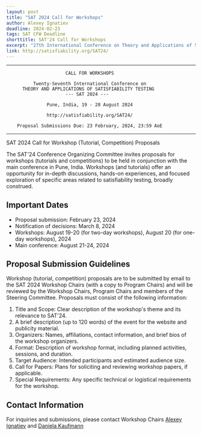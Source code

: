 ```yaml
---
layout: post
title: "SAT 2024 Call for Workshops"
author: Alexey Ignatiev
deadline: 2024-02-23
tags: SAT CFW Deadline
shorttitle: SAT'24 Call for Workshops
excerpt: "27th International Conference on Theory and Applications of Satisfiability Testing"
link: http://satisfiability.org/SAT24/
---
```


-----------------------------------------------------------------------

                          CALL FOR WORKSHOPS

              Twenty-Seventh International Conference on
          THEORY AND APPLICATIONS OF SATISFIABILITY TESTING
                          --- SAT 2024 ---

                   Pune, India, 19 - 20 August 2024

                   http://satisfiability.org/SAT24/

        Proposal Submissions Due: 23 February, 2024, 23:59 AoE

-----------------------------------------------------------------------

SAT 2024 Call for Workshop (Tutorial, Competition) Proposals

The SAT'24 Conference Organizing Committee invites proposals for workshops
(tutorials and competitions) to be held in conjunction with the main
conference in Pune, India. Workshops (and tutorials) offer an opportunity for
in-depth discussions, hands-on experiences, and focused exploration of
specific areas related to satisfiability testing, broadly construed.

## Important Dates

* Proposal submission: February 23, 2024
* Notification of decisions: March 8, 2024
* Workshops: August 19-20 (for two-day workshops), August 20 (for one-day
  workshops), 2024
* Main conference: August 21-24, 2024

## Proposal Submission Guidelines

Workshop (tutorial, competition) proposals are to be submitted by email to the
SAT 2024 Workshop Chairs (with a copy to Program Chairs) and will be reviewed
by the Workshop Chairs, Program Chairs and members of the Steering Committee.
Proposals must consist of the following information:

1. Title and Scope: Clear description of the workshop's theme and its
   relevance to SAT'24.
2. A brief description (up to 120 words) of the event for the website and
   publicity material.
3. Organizers: Names, affiliations, contact information, and brief bios of the
   workshop organizers.
4. Format: Description of workshop format, including planned activities,
   sessions, and duration.
5. Target Audience: Intended participants and estimated audience size.
6. Call for Papers: Plans for soliciting and reviewing workshop papers, if
   applicable.
7. Special Requirements: Any specific technical or logistical requirements for
   the workshop.

## Contact Information

For inquiries and submissions, please contact Workshop Chairs [Alexey
Ignatiev](alexey.ignatiev@monash.edu) and [Daniela
Kaufmann](daniela.kaufmann@tuwien.ac.at)
